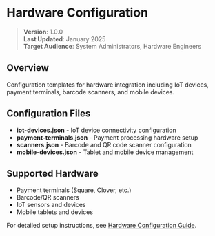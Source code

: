 # Hardware Configuration

> **Version**: 1.0.0  
> **Last Updated**: January 2025  
> **Target Audience**: System Administrators, Hardware Engineers  

## Overview

Configuration templates for hardware integration including IoT devices, payment terminals, barcode scanners, and mobile devices.

## Configuration Files

- **iot-devices.json** - IoT device connectivity configuration
- **payment-terminals.json** - Payment processing hardware setup
- **scanners.json** - Barcode and QR code scanner configuration
- **mobile-devices.json** - Tablet and mobile device management

## Supported Hardware

- Payment terminals (Square, Clover, etc.)
- Barcode/QR scanners
- IoT sensors and devices
- Mobile tablets and devices

For detailed setup instructions, see [Hardware Configuration Guide](../../configuration/HARDWARE.md).